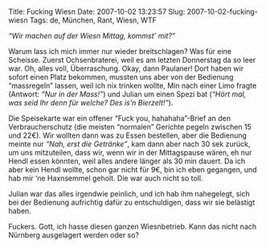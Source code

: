 Title: Fucking Wiesn
Date: 2007-10-02 13:23:57
Slug: 2007-10-02-fucking-wiesn
Tags: de, München, Rant, Wiesn, WTF


_“Wir machen auf der Wiesn Mittag, kommst’ mit?”_

Warum lass ich mich immer nur wieder breitschlagen? Was für eine Scheisse.
Zuerst Ochsenbraterei, weil es am letzten Donnerstag da so leer war. Oh, alles
voll, Überraschung. Okay, dann Paulaner! Dort haben wir sofort einen Platz
bekommen, mussten uns aber von der Bedienung “massregeln” lassen, weil ich nix
trinken wollte, Min nach einer Limo fragte (Antwort: _“Nur in der Mass!”_) und
Julian um einen Spezi bat (_“Hört mal, was seid Ihr denn für welche? Des is’n
Bierzelt!”_).

Die Speisekarte war ein offener “Fuck you, hahahaha”-Brief an den
Verbraucherschutz (die meisten “normalen” Gerichte pegeln zwischen 15 und
22€). Wir wollten dann was zu Essen bestellen, aber die Bedienung meinte nur
_“Nah, erst die Getränke”_, kam dann aber nach 30 sek zurück, um uns
mitzuteilen, dass wir, wenn wir in der Mittagspause wären, eh nur Hendl essen
könnten, weil alles andere länger als 30 min dauert. Da ich aber kein Hendl
wollte, schon gar nicht für 9€, bin ich eben gegangen, und hab mir ‘ne
Haxnsemmel geholt. Die war auch nicht so toll.

Julian war das alles irgendwie peinlich, und ich hab ihm nahegelegt, sich bei
der Bedienung aufrichtig dafür zu entschuldigen, dass wir sie belästigt haben.

Fuckers. Gott, ich hasse diesen ganzen Wiesnbetrieb. Kann das nicht nach
Nürnberg ausgelagert werden oder so?
